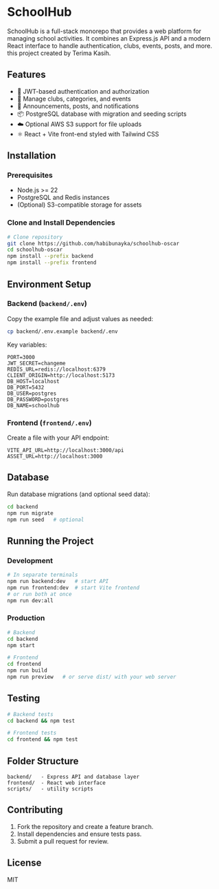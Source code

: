 # SchoolHub

SchoolHub is a full-stack monorepo that provides a web platform for managing school activities. It combines an Express.js API and a modern React interface to handle authentication, clubs, events, posts, and more. this project created by Terima Kasih.

## Features

- 🔐 JWT-based authentication and authorization
- 🏫 Manage clubs, categories, and events
- 📢 Announcements, posts, and notifications
- 📦 PostgreSQL database with migration and seeding scripts
- ☁️ Optional AWS S3 support for file uploads
- ⚛️ React + Vite front-end styled with Tailwind CSS

## Installation

### Prerequisites

- Node.js >= 22
- PostgreSQL and Redis instances
- (Optional) S3-compatible storage for assets

### Clone and Install Dependencies

```bash
# Clone repository
git clone https://github.com/habibunayka/schoolhub-oscar
cd schoolhub-oscar
npm install --prefix backend
npm install --prefix frontend
```

## Environment Setup

### Backend (`backend/.env`)

Copy the example file and adjust values as needed:

```bash
cp backend/.env.example backend/.env
```

Key variables:

```dotenv
PORT=3000
JWT_SECRET=changeme
REDIS_URL=redis://localhost:6379
CLIENT_ORIGIN=http://localhost:5173
DB_HOST=localhost
DB_PORT=5432
DB_USER=postgres
DB_PASSWORD=postgres
DB_NAME=schoolhub
```

### Frontend (`frontend/.env`)

Create a file with your API endpoint:

```dotenv
VITE_API_URL=http://localhost:3000/api
ASSET_URL=http://localhost:3000
```

## Database

Run database migrations (and optional seed data):

```bash
cd backend
npm run migrate
npm run seed   # optional
```

## Running the Project

### Development

```bash
# In separate terminals
npm run backend:dev   # start API
npm run frontend:dev  # start Vite frontend
# or run both at once
npm run dev:all
```

### Production

```bash
# Backend
cd backend
npm start

# Frontend
cd frontend
npm run build
npm run preview   # or serve dist/ with your web server
```

## Testing

```bash
# Backend tests
cd backend && npm test

# Frontend tests
cd frontend && npm test
```

## Folder Structure

```text
backend/   - Express API and database layer
frontend/  - React web interface
scripts/   - utility scripts
```

## Contributing

1. Fork the repository and create a feature branch.
2. Install dependencies and ensure tests pass.
3. Submit a pull request for review.

## License

MIT


